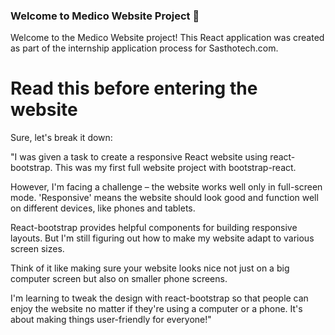 ### Welcome to Medico Website Project 🚀

Welcome to the Medico Website project! This React application was created as part of the internship application process for Sasthotech.com.

# Read this before entering the website

 Sure, let's break it down:

"I was given a task to create a responsive React website using react-bootstrap. This was my first full website project with bootstrap-react.

However, I'm facing a challenge – the website works well only in full-screen mode. 'Responsive' means the website should look good and function well on different devices, like phones and tablets.

React-bootstrap provides helpful components for building responsive layouts. But I'm still figuring out how to make my website adapt to various screen sizes.

Think of it like making sure your website looks nice not just on a big computer screen but also on smaller phone screens.

I'm learning to tweak the design with react-bootstrap so that people can enjoy the website no matter if they're using a computer or a phone. It's about making things user-friendly for everyone!"


